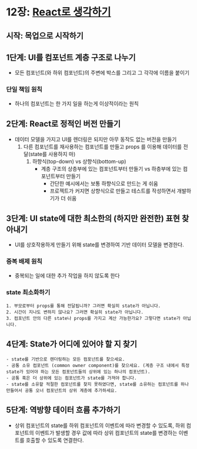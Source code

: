 # 12장: [React로 생각하기](https://ko.reactjs.org/docs/thinking-in-react.html)

## 시작: 목업으로 시작하기

## 1단계: UI를 컴포넌트 계층 구조로 나누기
- 모든 컴포넌트(와 하위 컴포넌트)의 주변에 박스를 그리고 그 각각에 이름을 붙이기
### 단일 책임 원칙
- 하나의 컴포넌트는 한 가지 일을 하는게 이상적이라는 원칙

## 2단계: React로 정적인 버전 만들기
- 데이터 모델을 가지고 UI를 렌더링은 되지만 아무 동작도 없는 버전을 만들기
    1. 다른 컴포넌트를 재사용하는 컴포넌트를 만들고 props 를 이용해 데이터를 전달(state를 사용하지 마)
		1. 하향식(top-down) vs 상향식(bottom-up)
		    - 계층 구조의 상층부에 있는 컴포넌트부터 만들기 vs 하층부에 있는 컴포넌트부터 만들기
				- 간단한 예시에서는 보통 하향식으로 만드는 게 쉬움
				- 프로젝트가 커지면 상향식으로 만들고 테스트를 작성하면서 개발하기가 더 쉬움

## 3단계: UI state에 대한 최소한의 (하지만 완전한) 표현 찾아내기
- UI를 상호작용하게 만들기 위해 state를 변경하여 기반 데이터 모델을 변경한다.

### 중복 배제 원칙
- 중복되는 일에 대한 추가 작업을 하지 않도록 한다

### state 최소화하기
```
1. 부모로부터 props를 통해 전달됩니까? 그러면 확실히 state가 아닙니다.
2. 시간이 지나도 변하지 않나요? 그러면 확실히 state가 아닙니다.
3. 컴포넌트 안의 다른 state나 props를 가지고 계산 가능한가요? 그렇다면 state가 아닙니다.
```

## 4단계: State가 어디에 있어야 할 지 찾기
```
- state를 기반으로 렌더링하는 모든 컴포넌트를 찾으세요.
- 공통 소유 컴포넌트 (common owner component)를 찾으세요. (계층 구조 내에서 특정 state가 있어야 하는 모든 컴포넌트들의 상위에 있는 하나의 컴포넌트).
- 공통 혹은 더 상위에 있는 컴포넌트가 state를 가져야 합니다.
- state를 소유할 적절한 컴포넌트를 찾지 못하였다면, state를 소유하는 컴포넌트를 하나 만들어서 공통 오너 컴포넌트의 상위 계층에 추가하세요.
```

## 5단계: 역방향 데이터 흐름 추가하기
- 상위 컴포넌트의 state를 하위 컴포넌트의 이벤트에 따라 변경할 수 있도록, 하위 컴포넌트의 이벤트가 발생할 경우 값에 따라 상위 컴포넌트의 state를 변경하는 이벤트를 호출할 수 있도록 연결한다.
